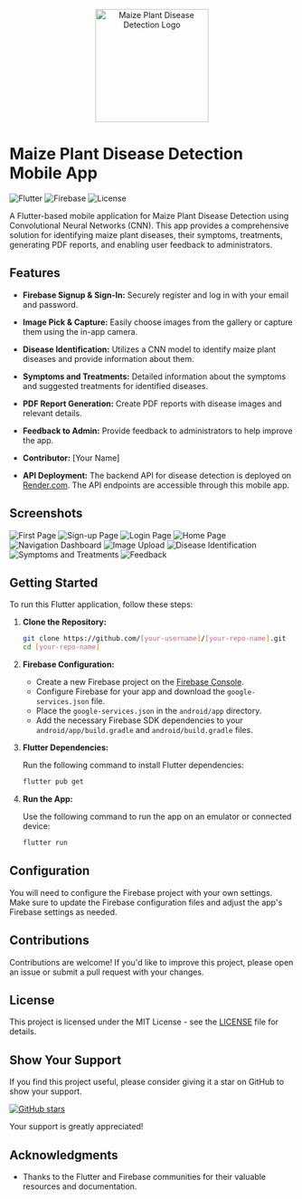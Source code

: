 <p align="center">
  <img src="screenshots/logo.png" alt="Maize Plant Disease Detection Logo" width="200">
</p>

# Maize Plant Disease Detection Mobile App

![Flutter](https://img.shields.io/badge/Flutter-2.0-blue)
![Firebase](https://img.shields.io/badge/Firebase-9.0.0-orange)
![License](https://img.shields.io/badge/License-MIT-green)

A Flutter-based mobile application for Maize Plant Disease Detection using Convolutional Neural Networks (CNN). This app provides a comprehensive solution for identifying maize plant diseases, their symptoms, treatments, generating PDF reports, and enabling user feedback to administrators.

## Features

- **Firebase Signup & Sign-In:** Securely register and log in with your email and password.

- **Image Pick & Capture:** Easily choose images from the gallery or capture them using the in-app camera.

- **Disease Identification:** Utilizes a CNN model to identify maize plant diseases and provide information about them.

- **Symptoms and Treatments:** Detailed information about the symptoms and suggested treatments for identified diseases.

- **PDF Report Generation:** Create PDF reports with disease images and relevant details.

- **Feedback to Admin:** Provide feedback to administrators to help improve the app.

- **Contributor:** [Your Name]

- **API Deployment:** The backend API for disease detection is deployed on [Render.com](https://render.com). The API endpoints are accessible through this mobile app.

## Screenshots

![First Page](screenshots/first_page.jpg)
![Sign-up Page](screenshots/signup_page.jpg)
![Login Page](screenshots/login_page.jpg)
![Home Page](screenshots/home_page.jpg)
![Navigation Dashboard](screenshots/naviigation_dashboard.jpg)
![Image Upload](screenshots/image_upload.jpg)
![Disease Identification](screenshots/disease_identification.jpg)
![Symptoms and Treatments](screenshots/symptomsandtreatments.jpg)
![Feedback](screenshots/feedback.jpg)

## Getting Started

To run this Flutter application, follow these steps:

1. **Clone the Repository:**

    ```bash
    git clone https://github.com/[your-username]/[your-repo-name].git
    cd [your-repo-name]
    ```

2. **Firebase Configuration:**

    - Create a new Firebase project on the [Firebase Console](https://console.firebase.google.com/).
    - Configure Firebase for your app and download the `google-services.json` file.
    - Place the `google-services.json` in the `android/app` directory.
    - Add the necessary Firebase SDK dependencies to your `android/app/build.gradle` and `android/build.gradle` files.

3. **Flutter Dependencies:**

    Run the following command to install Flutter dependencies:

    ```bash
    flutter pub get
    ```

4. **Run the App:**

    Use the following command to run the app on an emulator or connected device:

    ```bash
    flutter run
    ```

## Configuration

You will need to configure the Firebase project with your own settings. Make sure to update the Firebase configuration files and adjust the app's Firebase settings as needed.

## Contributions

Contributions are welcome! If you'd like to improve this project, please open an issue or submit a pull request with your changes.

## License

This project is licensed under the MIT License - see the [LICENSE](LICENSE) file for details.

## Show Your Support

If you find this project useful, please consider giving it a star on  GitHub to show your support.

[![GitHub stars](https://img.shields.io/github/stars/[your-username]/[your-repo-name].svg?style=social)](https://github.com/[your-username]/[your-repo-name])

Your support is greatly appreciated!

## Acknowledgments

- Thanks to the Flutter and Firebase communities for their valuable resources and documentation.

